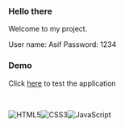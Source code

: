 ### Hello there

Welcome to my project. 

User name: Asif
Password: 1234


### Demo


Click [here](https://asifahmedbhuiyan.github.io/job-finder/) to test the application


<br/>

![HTML5](https://img.shields.io/badge/html5-%23E34F26.svg?style=for-the-badge&logo=html5&logoColor=white)![CSS3](https://img.shields.io/badge/css3-%231572B6.svg?style=for-the-badge&logo=css3&logoColor=white)![JavaScript](https://img.shields.io/badge/javascript-%23323330.svg?style=for-the-badge&logo=javascript&logoColor=%23F7DF1E)

